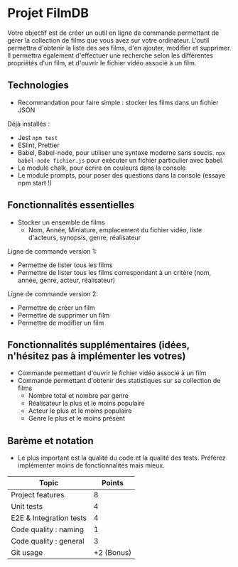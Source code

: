 # Projet FilmDB

Votre objectif est de créer un outil en ligne de commande permettant de gérer la collection de films que vous avez sur votre ordinateur.
L'outil permettra d'obtenir la liste des ses films, d'en ajouter, modifier et supprimer.
Il permettra également d'effectuer une recherche selon les différentes propriétés d'un film, et d'ouvrir le fichier vidéo associé à un film.

## Technologies

- Recommandation pour faire simple : stocker les films dans un fichier JSON

Déjà installés :

- Jest `npm test`
- ESlint, Prettier
- Babel, Babel-node, pour utiliser une syntaxe moderne sans soucis. `npx babel-node fichier.js` pour exécuter un fichier particulier avec babel.
- Le module chalk, pour écrire en couleurs dans la console
- Le module prompts, pour poser des questions dans la console (essaye npm start !)

## Fonctionnalités essentielles

- Stocker un ensemble de films
  - Nom, Année, Miniature, emplacement du fichier vidéo, liste d'acteurs, synopsis, genre, réalisateur

Ligne de commande version 1:

- Permettre de lister tous les films
- Permettre de lister tous les films correspondant à un critère (nom, année, genre, acteur, réalisateur)

Ligne de commande version 2:

- Permettre de créer un film
- Permettre de supprimer un film
- Permettre de modifier un film

## Fonctionnalités supplémentaires (idées, n'hésitez pas à implémenter les votres)

- Commande permettant d'ouvrir le fichier vidéo associé à un film
- Commande permettant d'obtenir des statistiques sur sa collection de films
  - Nombre total et nombre par genre
  - Réalisateur le plus et le moins populaire
  - Acteur le plus et le moins populaire
  - Genre le plus et le moins présent

## Barème et notation

- Le plus important est la qualité du code et la qualité des tests. Préférez implémenter moins de fonctionnalités mais mieux.

| Topic                   | Points     |
| ----------------------- | ---------- |
| Project features        | 8          |
| Unit tests              | 4          |
| E2E & Integration tests | 4          |
| Code quality : naming   | 1          |
| Code quality : general  | 3          |
| Git usage               | +2 (Bonus) |
